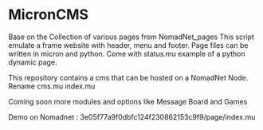 # MicronCMS
Base on the Collection of various pages from NomadNet_pages
This script emulate a frame website with header, menu and footer.
Page files can be written in micron and python.
Come with status.mu example of a python dynamic page.

This repository contains a cms that can be hosted on a NomadNet Node.
Rename cms.mu index.mu

Coming soon more modules and options like Message Board and Games

Demo on Nomadnet : 3e05f77a9f0dbfc124f230862153c9f9/page/index.mu
